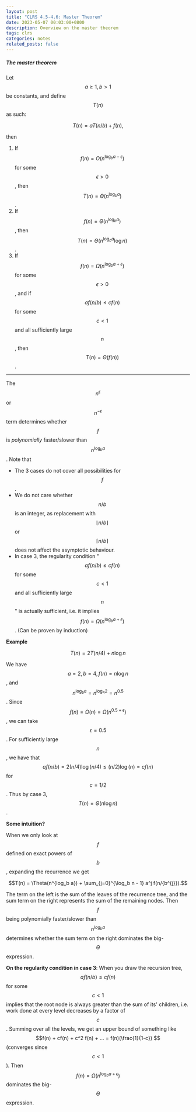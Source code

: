```yaml
---
layout: post
title: "CLRS 4.5-4.6: Master Theorem"
date: 2023-05-07 00:03:00+0800
description: Overview on the master theorem
tags: clrs
categories: notes
related_posts: false
---
```

##### **The master theorem** 

Let $$a \geq 1, b > 1$$ be constants, and define $$T(n)$$ as such:

$$
T(n) = aT(n/b) + f(n),
$$

then
1. If $$f(n) = O(n^{\log_b a - \epsilon})$$ for some $$\epsilon > 0$$, then $$T(n) = \Theta(n^{\log_b a})$$.
2. If $$f(n) = \Theta(n^{\log_b a})$$, then $$T(n) = \Theta(n^{\log_b a} \log n)$$.
3. If $$f(n) = \Omega(n^{\log_b a + \epsilon})$$ for some $$\epsilon > 0$$, and if $$af(n/b) \leq cf(n)$$
for some $$c < 1$$ and all sufficiently large $$n$$, then $$T(n) = \Theta(f(n))$$.

---

The $$n^\epsilon$$ or $$n^{-\epsilon}$$ term determines whether $$f$$ is *polynomially* faster/slower than $$n^{\log_b a}$$.
Note that
* The 3 cases do not cover all possibilities for $$f$$.
* We do not care whether $$n/b$$ is an integer, as replacement with $$\lfloor n/b \rfloor$$ or $$\lceil n/b \rceil$$ does not affect the asymptotic behaviour.
* In case 3, the regularity condition "$$af(n/b) \leq cf(n)$$ for some $$c<1$$ and all sufficiently large $$n$$" is actually sufficient, i.e. it implies $$f(n) = \Omega(n^{\log_b a + \epsilon})$$. (Can be proven by induction)

**Example**

$$ T(n) = 2T(n/4) + n \log n $$

We have $$a=2,b=4,f(n)=n\log n$$, and $$n^{\log_b a}=n^{\log_4 2}=n^{0.5}$$.
Since $$f(n) = \Omega(n) = \Omega(n^{0.5+\epsilon})$$, we can take $$\epsilon=0.5$$.
For sufficiently large $$n$$, we have that $$af(n/b)=2(n/4)\log(n/4) \leq (n/2)\log(n) = cf(n)$$ 
for $$c=1/2$$. Thus by case 3, $$T(n) = \Theta(n\log n)$$.

**Some intuition?** 
    
When we only look at $$f$$ defined on exact powers of $$b$$, expanding the recurrence we get 

$$T(n) = \Theta(n^{log_b a}) + \sum_{j=0}^{\log_b n - 1} a^j f(n/{b^{j}}).$$

The term on the left is the sum of the leaves of the recurrence tree, and the sum term on the right represents the sum of the remaining nodes. 
Then $$f$$ being polynomially faster/slower than $$n^{log_b a}$$ determines whether the sum term on the right dominates the big-$$\Theta$$ expression.

**On the regularity condition in case 3**: When you draw the recursion tree, $$af(n/b) \leq cf(n)$$ for some $$c<1$$ implies
that the root node is always greater than the sum of its' children, i.e. work done at every level decreases by a factor of $$c$$.
Summing over all the levels, we get an upper bound of something like $$f(n) + cf(n) + c^2 f(n) + ... = f(n)(\frac{1}{1-c}) $$
(converges since $$c < 1$$). Then $$f(n) = \Omega(n^{\log_b a + \epsilon})$$ dominates the big-$$\Theta$$ expression.